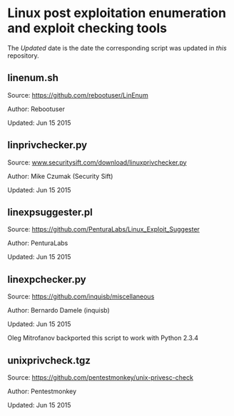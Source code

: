 # Linux post exploitation enumeration and exploit checking tools

The *Updated* date is the date the corresponding script was updated in *this* repository.


## linenum.sh

Source: https://github.com/rebootuser/LinEnum

Author: Rebootuser

Updated: Jun 15 2015


## linprivchecker.py

Source: www.securitysift.com/download/linuxprivchecker.py

Author: Mike Czumak (Security Sift)

Updated: Jun 15 2015


## linexpsuggester.pl

Source: https://github.com/PenturaLabs/Linux_Exploit_Suggester

Author: PenturaLabs

Updated: Jun 15 2015


## linexpchecker.py

Source: https://github.com/inquisb/miscellaneous

Author: Bernardo Damele (inquisb)

Updated: Jun 15 2015

Oleg Mitrofanov backported this script to work with Python 2.3.4

## unixprivcheck.tgz

Source: https://github.com/pentestmonkey/unix-privesc-check

Author: Pentestmonkey

Updated: Jun 15 2015

